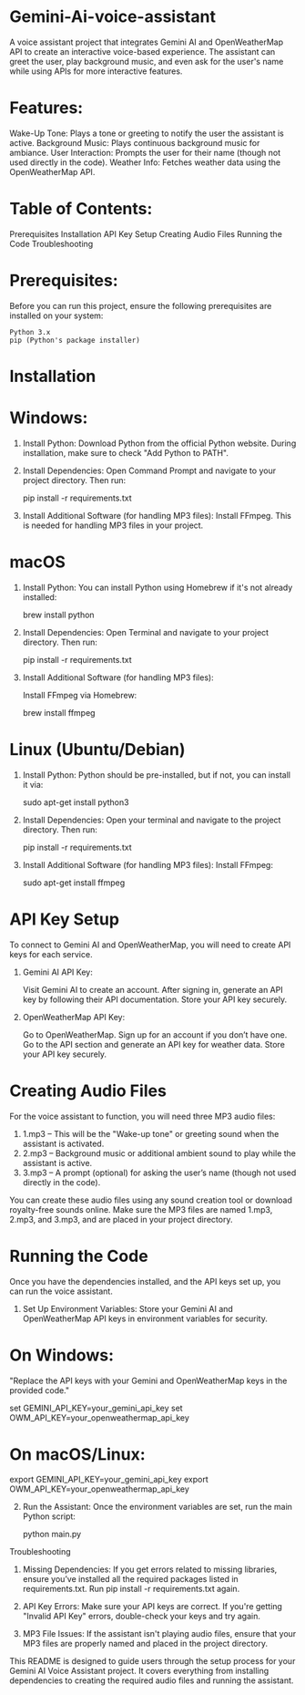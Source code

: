 # Gemini-Ai-voice-assistant
A voice assistant project that integrates Gemini AI and OpenWeatherMap API to create an interactive voice-based experience. The assistant can greet the user, play background music, and even ask for the user's name while using APIs for more interactive features.

# Features:
Wake-Up Tone: Plays a tone or greeting to notify the user the assistant is active.
Background Music: Plays continuous background music for ambiance.
User Interaction: Prompts the user for their name (though not used directly in the code).
Weather Info: Fetches weather data using the OpenWeatherMap API.

# Table of Contents:
Prerequisites
Installation
API Key Setup
Creating Audio Files
Running the Code
Troubleshooting

# Prerequisites:
Before you can run this project, ensure the following prerequisites are installed on your system:

    Python 3.x
    pip (Python's package installer)

# Installation
# Windows:
1. Install Python:
    Download Python from the official Python website.
    During installation, make sure to check "Add Python to PATH".

2. Install Dependencies: Open Command Prompt and navigate to your project directory. Then run:

    pip install -r requirements.txt

3. Install Additional Software (for handling MP3 files):
    Install FFmpeg. This is needed for handling MP3 files in your project.

# macOS

1. Install Python:
    You can install Python using Homebrew if it's not already installed:

    brew install python

2. Install Dependencies: Open Terminal and navigate to your project directory. Then run:

    pip install -r requirements.txt

3. Install Additional Software (for handling MP3 files):

    Install FFmpeg via Homebrew:

    brew install ffmpeg

# Linux (Ubuntu/Debian)

1. Install Python: Python should be pre-installed, but if not, you can install it via:

    sudo apt-get install python3

2. Install Dependencies: Open your terminal and navigate to the project directory. Then run:

    pip install -r requirements.txt

3. Install Additional Software (for handling MP3 files): Install FFmpeg:

    sudo apt-get install ffmpeg

# API Key Setup

To connect to Gemini AI and OpenWeatherMap, you will need to create API keys for each service.
1. Gemini AI API Key:

    Visit Gemini AI to create an account.
    After signing in, generate an API key by following their API documentation.
    Store your API key securely.

2. OpenWeatherMap API Key:

    Go to OpenWeatherMap.
    Sign up for an account if you don’t have one.
    Go to the API section and generate an API key for weather data.
    Store your API key securely.

# Creating Audio Files

For the voice assistant to function, you will need three MP3 audio files:

1. 1.mp3 – This will be the "Wake-up tone" or greeting sound when the assistant is activated.
2. 2.mp3 – Background music or additional ambient sound to play while the assistant is active.
3. 3.mp3 – A prompt (optional) for asking the user’s name (though not used directly in the code).

You can create these audio files using any sound creation tool or download royalty-free sounds online. Make sure the MP3 files are named 1.mp3, 2.mp3, and 3.mp3, and are placed in your project directory.

# Running the Code

Once you have the dependencies installed, and the API keys set up, you can run the voice assistant.

 1. Set Up Environment Variables: Store your Gemini AI and OpenWeatherMap API keys in environment variables for security.

# On Windows:
"Replace the API keys with your Gemini and OpenWeatherMap keys in the provided code."

set GEMINI_API_KEY=your_gemini_api_key
set OWM_API_KEY=your_openweathermap_api_key

# On macOS/Linux:

export GEMINI_API_KEY=your_gemini_api_key
export OWM_API_KEY=your_openweathermap_api_key

2. Run the Assistant: Once the environment variables are set, run the main Python script:

    python main.py

Troubleshooting

   1. Missing Dependencies: If you get errors related to missing libraries, ensure you’ve installed all the required packages listed in requirements.txt. Run pip install -r requirements.txt again.

   2. API Key Errors: Make sure your API keys are correct. If you're getting "Invalid API Key" errors, double-check your keys and try again.

   3. MP3 File Issues: If the assistant isn't playing audio files, ensure that your MP3 files are properly named and placed in the project directory.


This README is designed to guide users through the setup process for your Gemini AI Voice Assistant project. It covers everything from installing dependencies to creating the required audio files and running the assistant.

